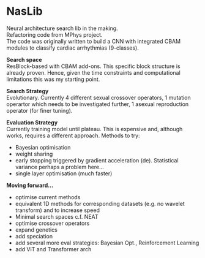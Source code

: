 # NasLib
Neural architecture search lib in the making.  
Refactoring code from MPhys project.  
The code was originally written to build a CNN with integrated CBAM modules to classify cardiac arrhythmias (9-classes). 

<b>Search space</b>  
ResBlock-based with CBAM add-ons. This specific block structure is already proven. Hence, given the time constraints and computational limitations
this was my starting point.

<b>Search Strategy</b>  
Evolutionary. Currently 4 different sexual crossover operators, 1 mutation operartor which needs to be investigated further, 
1 asexual reproduction operator (for finer tuning). 

<b>Evaluation Strategy</b>  
Currently training model until plateau. This is expensive and, although works, requires a different approach.
Methods to try:
  - Bayesian optimisation
  - weight sharing
  - early stopping triggered by gradient acceleration (de). Statistical variance perhaps a problem here...
  - single layer optimisation (much faster)

<b>Moving forward...</b>
  - optimise current methods
  - equivalent 1D methods for corresponding datasets (e.g. no wavelet transform) and to increase speed
  - Minimal search spaces c.f. NEAT
  - optimise crossover operators
  - expand genetics
  - add speciation
  - add several more eval strategies: Bayesian Opt., Reinforcement Learning
  - add ViT and Transformer arch
   
